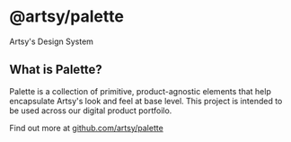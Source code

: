 # @artsy/palette

Artsy's Design System

## What is Palette?

Palette is a collection of primitive, product-agnostic elements that help encapsulate Artsy's look and feel at base level. This project is intended to be used
across our digital product portfoilo.

Find out more at [github.com/artsy/palette](https://github.com/artsy/palette)
